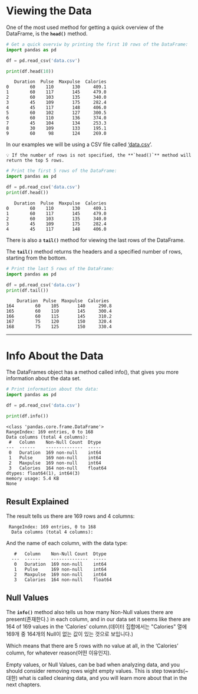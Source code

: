# Viewing the Data

One of the most used method for getting a quick overview of the DataFrame, is the **`head()`** method.

```python
# Get a quick overviw by printing the first 10 rows of the DataFrame:
import pandas as pd

df = pd.read_csv('data.csv')

print(df.head(10))
```

```
   Duration  Pulse  Maxpulse  Calories
0        60    110       130     409.1
1        60    117       145     479.0
2        60    103       135     340.0
3        45    109       175     282.4
4        45    117       148     406.0
5        60    102       127     300.5
6        60    110       136     374.0
7        45    104       134     253.3
8        30    109       133     195.1
9        60     98       124     269.0
```

In our examples we will be using a CSV file called [‘data.csv](https://www.w3schools.com/python/pandas/pandas_analyzing.asp)’.

```
💡 If the number of rows is not specified, the **`head()`** method will return the top 5 rows.
```

```python
# Print the first 5 rows of the DataFrame:
import pandas as pd

df = pd.read_csv('data.csv')
print(df.head())
```

```
   Duration  Pulse  Maxpulse  Calories
0        60    110       130     409.1
1        60    117       145     479.0
2        60    103       135     340.0
3        45    109       175     282.4
4        45    117       148     406.0
```

There is also a **`tail()`** method for viewing the last rows of the DataFrame.

The **`tail()`** method returns the headers and a specified number of rows, starting from the bottom.

```python
# Print the last 5 rows of the DataFrame:
import pandas as pd

df = pd.read_csv('data.csv')
print(df.tail())
```

```
    Duration  Pulse  Maxpulse  Calories
164        60    105       140     290.8
165        60    110       145     300.4
166        60    115       145     310.2
167        75    120       150     320.4
168        75    125       150     330.4
```

---

# Info About the Data

The DataFrames object has a method called info(), that gives you more information about the data set.

```python
# Print information about the data:
import pandas as pd

df = pd.read_csv('data.csv')

print(df.info())
```

```
<class 'pandas.core.frame.DataFrame'>
RangeIndex: 169 entries, 0 to 168
Data columns (total 4 columns):
 #   Column    Non-Null Count  Dtype
---  ------    --------------  -----
 0   Duration  169 non-null    int64
 1   Pulse     169 non-null    int64
 2   Maxpulse  169 non-null    int64
 3   Calories  164 non-null    float64
dtypes: float64(1), int64(3)
memory usage: 5.4 KB
None
```

## Result Explained

The result tells us there are 169 rows and 4 columns:

```
 RangeIndex: 169 entries, 0 to 168
  Data columns (total 4 columns):
```

And the name of each column, with the data type:

```
   #   Column    Non-Null Count  Dtype
  ---  ------    --------------  -----
   0   Duration  169 non-null    int64
   1   Pulse     169 non-null    int64
   2   Maxpulse  169 non-null    int64
   3   Calories  164 non-null    float64
```

## Null Values

The **`info()`** method also tells us how many Non-Null values there are present(존재한다.) in each column, and in our data set it seems like there are 164 of 169 values in the ‘Calories’ column.(데이터 집합에서는 "Calories" 열에 169개 중 164개의 Null이 없는 값이 있는 것으로 보입니다.)

Which means that there are 5 rows with no value at all, in the ‘Calories’ column, for whatever reason(어떤 이유인지).

Empty values, or Null Values, can be bad when analyzing data, and you should consider removing rows wight empty values. This is step towards(~대한) what is called cleaning data, and you will learn more about that in the next chapters.
